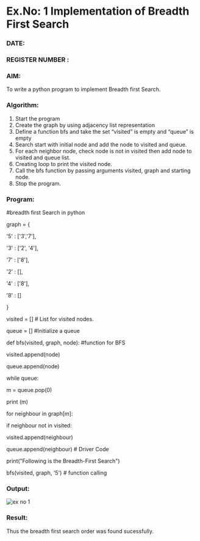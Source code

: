 # Ex.No: 1  Implementation of Breadth First Search 
### DATE:                                                                            
### REGISTER NUMBER : 
### AIM: 
To write a python program to implement Breadth first Search. 
### Algorithm:
1. Start the program
2. Create the graph by using adjacency list representation
3. Define a function bfs and take the set “visited” is empty and “queue” is empty
4. Search start with initial node and add the node to visited and queue.
5. For each neighbor node, check node is not in visited then add node to visited and queue list.
6.  Creating loop to print the visited node.
7.   Call the bfs function by passing arguments visited, graph and starting node.
8.   Stop the program.
### Program:

#breadth first Search in python 

graph = { 

 '5' : ['3','7'],
 
 '3' : ['2', '4'],
 
 '7' : ['8'],
 
 '2' : [],
 
 '4' : ['8'],
 
 '8' : []
 
 }
 
visited = [] # List for visited nodes.

queue = []     #Initialize a queue

def bfs(visited, graph, node): #function for BFS

visited.append(node)

queue.append(node)
   
while queue:
   
m = queue.pop(0)    

print (m) 

for neighbour in graph[m]:
   
if neighbour not in visited:
       
visited.append(neighbour)
           
queue.append(neighbour) # Driver Code

print("Following is the Breadth-First Search")

bfs(visited, graph, '5')    # function calling






### Output:

![ex no 1](https://github.com/user-attachments/assets/5c222112-2840-43d7-b2d7-133981922541)



### Result:
Thus the breadth first search order was found sucessfully.

